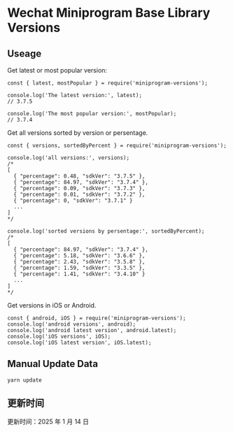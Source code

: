 
# Wechat Miniprogram Base Library Versions

## Useage

Get latest or most popular version:

```;
const { latest, mostPopular } = require('miniprogram-versions');

console.log('The latest version:', latest);
// 3.7.5

console.log('The most popular version:', mostPopular);
// 3.7.4

```

Get all versions sorted by version or persentage.

```
const { versions, sortedByPercent } = require('miniprogram-versions');

console.log('all versions:', versions);
/*
[
  { "percentage": 0.48, "sdkVer": "3.7.5" },
  { "percentage": 84.97, "sdkVer": "3.7.4" },
  { "percentage": 0.09, "sdkVer": "3.7.3" },
  { "percentage": 0.01, "sdkVer": "3.7.2" },
  { "percentage": 0, "sdkVer": "3.7.1" }
  ...
]
*/

console.log('sorted versions by persentage:', sortedByPercent);
/*
[
  { "percentage": 84.97, "sdkVer": "3.7.4" },
  { "percentage": 5.18, "sdkVer": "3.6.6" },
  { "percentage": 2.43, "sdkVer": "3.5.8" },
  { "percentage": 1.59, "sdkVer": "3.3.5" },
  { "percentage": 1.41, "sdkVer": "3.4.10" }
  ...
]
*/
```

Get versions in iOS or Android.

```
const { android, iOS } = require('miniprogram-versions');
console.log('android versions', android);
console.log('android latest version', android.latest);
console.log('iOS versions', iOS);
console.log('iOS latest version', iOS.latest);
```

## Manual Update Data

```
yarn update
```

## 更新时间

更新时间：2025 年 1 月 14 日
